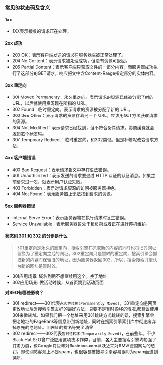 ### 常见的状态码及含义

#### 1xx
- 1XX表示接收的请求正在处理。

#### 2xx 成功
- 200 OK：表示客户端发送的请求在服务器端被正常处理了。
- 204 No Content：表示请求被处理成功，但没有资源可返回。
- 206 Partial Content：表示客户端只获取文件的一部分内容，而服务器成功执行了这部分的GET请求。响应报文中含Content-Range指定部分的实体内容。

#### 3xx 重定向
- 301 Moved Permanenty：永久重定向。表示请求的资源已经被分配了新的 URL，以后就使用资源现在所指的 URL。
- 302 Found：临时重定向。表示请求的资源被分配了新的 URL。
- 303 See Other：表示请求的资源存着另一个 URL，应该用GET方法获取请求的资源。
- 304 Not Modified：表示请求已经找到，但不符合条件请求。协商缓存就会返回这个状态码。
- 307 Temporary Redirect：临时重定向，和302类似。但是补鞥呢改变请求方法。

#### 4xx 客户端错误
- 400 Bad Request：表示请求报文中存在语法错误。
- 401 Unauthorized：表示发送的请求要通过 HTTP 认证的认证消息。如果之前请求过一次，就表示用户认证失败。
- 403 Forbidden：表示对请求资源的访问被服务器拒绝。
- 404 Not Found：表示服务器上无法找到请求的资源。

#### 5xx 服务器错误
- Internal Serve Error：表示服务器端在执行请求时发生错误。
- Service Unavailable：表示服务器暂处于超负荷或者正在进行停机维护。

#### 状态码 301 和 302 的分别是什么

> 301重定向是永久的重定向，搜索引擎在抓取新的内容的同时也将旧的网址替换为了重定向之后的网址。302重定向只是暂时的重定向，搜索引擎会抓取新的内容而保留旧的地址，因为服务器返回302，所以，搜索搜索引擎认为新的网址是暂时的。

- 301应用场景: 域名到期不想继续用这个，换了地址
- 302应用场景: 做活动时候，从首页跳到活动页面

**对SEO有哪些影响？**

- 301 redirect——301代表`永久性转移(Permanently Moved)`，301重定向是网页更改地址后对搜索引擎友好的最好方法，只要不是暂时搬移的情况,都建议使用301来做转址。如果我们把一个地址采用301跳转方式跳转的话，搜索引擎会把老地址的PageRank等信息带到新地址，同时在搜索引擎索引库中彻底废弃掉原先的老地址。旧网址的排名等完全清零
- 302 redirect——302代表`暂时性转移(Temporarily Moved)`，在前些年，不少Black Hat SEO曾广泛应用这项技术作弊，目前，各大主要搜索引擎均加强了打击力度，像Google前些年对Business.com以及近来对BMW德国网站的惩罚。即使网站客观上不是spam，也很容易被搜寻引擎容易误判为spam而遭到惩罚。
